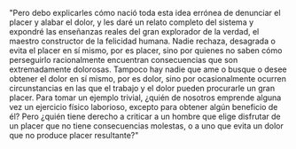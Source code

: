"Pero debo explicarles cómo nació toda esta idea errónea de denunciar el placer y alabar el dolor, 
y les daré un relato completo del sistema y expondré las enseñanzas reales del gran explorador de la verdad, el maestro constructor de la felicidad humana.
 Nadie rechaza, desagrada o evita el placer en sí mismo, por es placer, 
 sino por quienes no saben cómo perseguirlo racionalmente encuentran consecuencias que son extremadamente dolorosas.
  Tampoco hay nadie que ame o busque o desee obtener el dolor en sí mismo,
   por es dolor, sino por ocasionalmente ocurren circunstancias en las que el trabajo y el dolor pueden procurarle un gran placer. 
   Para tomar un ejemplo trivial,
    ¿quién de nosotros emprende alguna vez un ejercicio físico laborioso, 
   excepto para obtener algún beneficio de él? Pero
    ¿quién tiene derecho a criticar a un hombre que elige disfrutar de un placer que no tiene consecuencias molestas,
    o a uno que evita un dolor que no produce placer resultante?"  
    